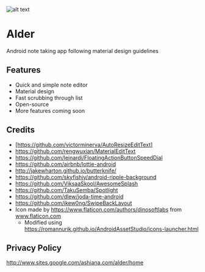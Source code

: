 ![alt text](https://github.com/KunaalKumar/Alder/blob/master/app/src/main/res/drawable/alder_icon.png?raw=true "Alder")
# Alder


Android note taking app following material design guidelines

## Features

*  Quick and simple note editor
*  Material design 
*  Fast scrubbing through list
*  Open-source
*  More features coming soon

## Credits

* [https://github.com/victorminerva/AutoResizeEditText]
* https://github.com/rengwuxian/MaterialEditText
* https://github.com/leinardi/FloatingActionButtonSpeedDial
* https://github.com/airbnb/lottie-android
* http://jakewharton.github.io/butterknife/
* https://github.com/skyfishjy/android-ripple-background
* https://github.com/ViksaaSkool/AwesomeSplash
* https://github.com/TakuSemba/Spotlight
* https://github.com/dlew/joda-time-android
* https://github.com/ikew0ng/SwipeBackLayout
* Icon made by https://www.flaticon.com/authors/dinosoftlabs from www.flaticon.com
  * Modified using https://romannurik.github.io/AndroidAssetStudio/icons-launcher.html

## Privacy Policy
http://www.sites.google.com/ashiana.com/alder/home
